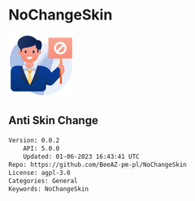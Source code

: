 # NoChangeSkin
<img src="https://raw.githubusercontent.com/BeeAZ-pm-pl/NoChangeSkin/2d344fa4f1a5edc5befebbde03de969358975092/icon.png" width="128" height="128" />

## Anti Skin Change
```properties
Version: 0.0.2
    API: 5.0.0
    Updated: 01-06-2023 16:43:41 UTC
Repo: https://github.com/BeeAZ-pm-pl/NoChangeSkin
License: agpl-3.0
Categories: General
Keywords: NoChangeSkin
```